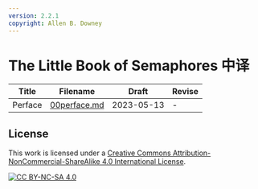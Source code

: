 ```yaml
---
version: 2.2.1
copyright: Allen B. Downey
---
```



# The Little Book of Semaphores 中译

|Title|Filename|Draft|Revise|
|---|---|---|---|
|Perface|[00perface.md](00perface.md)|2023-05-13|-|



## License

This work is licensed under a [Creative Commons Attribution-NonCommercial-ShareAlike 4.0
International License][cc-by-nc-sa].

[![CC BY-NC-SA 4.0][cc-by-nc-sa-image]][cc-by-nc-sa]

[cc-by-nc-sa]: http://creativecommons.org/licenses/by-nc-sa/4.0/
[cc-by-nc-sa-image]: https://licensebuttons.net/l/by-nc-sa/4.0/88x31.png
[cc-by-nc-sa-shield]: https://img.shields.io/badge/License-CC%20BY--NC--SA%204.0-lightgrey.svg
